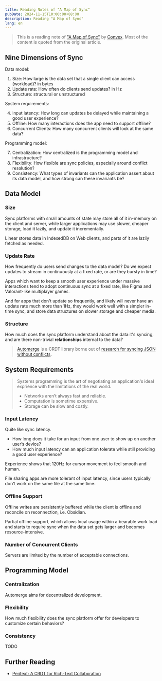 ```yaml
---
title: Reading Notes of "A Map of Sync"
pubDate: 2024-11-15T10:00:00+08:00
description: Reading "A Map of Sync"
lang: en
---
```


> This is a reading note of ["A Map of Sync"](https://stack.convex.dev/a-map-of-sync) by [Convex](https://www.convex.dev/). Most of the content is quoted from the original article.

## Nine Dimensions of Sync

Data model:

1. Size: How large is the data set that a single client can access (workload)? in bytes
2. Update rate: How often do clients send updates? in Hz
3. Structure: structural or unstructured

System requirements:

4. Input latency: How long can updates be delayed while maintaining a good user experience?
5. Offline: How many interactions does the app need to support offline?
6. Concurrent Clients: How many concurrent clients will look at the same data?

Programming model:

7. Centralization: How centralized is the programming model and infrastructure?
8. Flexibility: How flexible are sync policies, especially around conflict resolution?
9. Consistency: What types of invariants can the application assert about its data model, and how strong can these invariants be?

## Data Model

### Size

Sync platforms with small amounts of state may store all of it in-memory on the client and server, while larger applications may use slower, cheaper storage, load it lazily, and update it incrementally.

Linear stores data in IndexedDB on Web clients, and parts of it are lazily fetched as needed.

### Update Rate

How frequently do users send changes to the data model? Do we expect updates to stream in continuously at a fixed rate, or are they bursty in time?

Apps which want to keep a smooth user experience under massive interactions tend to adopt continuous sync at a fixed rate, like Figma and Valorant-like multiplayer games.

And for apps that don't update so frequently, and likely will never have an update rate much more than 1Hz, they would work well with a simpler in-time sync, and store data structures on slower storage and cheaper media.

### Structure

How much does the sync platform understand about the data it's syncing, and are there non-trivial **relationships** internal to the data?

> [Automerge](https://automerge.org/) is a CRDT library borne out of [research for syncing JSON without conflicts](https://arxiv.org/abs/1608.03960).

## System Requirements

> Systems programming is the art of negotiating an application's ideal exprience with the limitations of the real world.
>
> - Networks aren't always fast and reliable.
> - Computation is sometime expensive.
> - Storage can be slow and costly.

### Input Latency

Quite like sync latency.

- How long does it take for an input from one user to show up on another user’s device?
- How much input latency can an application tolerate while still providing a good user experience?

Experience shows that 120Hz for cursor movement to feel smooth and human.

File sharing apps are more tolerant of input latency, since users typically don't work on the same file at the same time.

### Offline Support

Offline writes are persistently buffered while the client is offline and reconcile on reconnection, i.e. Obsidian.

Partial offline support, which allows local usage within a bearable work load and starts to require sync when the data set gets larger and becomes resource-intensive.

### Number of Concurrent Clients

Servers are limited by the number of acceptable connections.

## Programming Model

### Centralization

Automerge aims for decentralized development.

### Flexibility

How much flexibility does the sync platform offer for developers to customize certain behaviors?

### Consistency

TODO

## Further Reading

- [Peritext: A CRDT for Rich-Text Collaboration](https://www.inkandswitch.com/peritext/)
